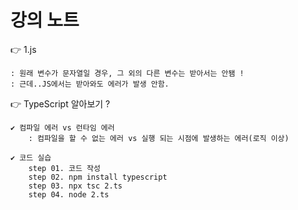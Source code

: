 # 강의 노트

👉 1.js

    : 원래 변수가 문자열일 경우, 그 외의 다른 변수는 받아서는 안됌 !
    : 근데..JS에서는 받아와도 에러가 발생 안함.

👉 TypeScript 알아보기 ?

    ✔️ 컴파일 에러 vs 런타임 에러
        : 컴파일을 할 수 없는 에러 vs 실행 되는 시점에 발생하는 에러(로직 이상)

    ✔️ 코드 실습
        step 01. 코드 작성
        step 02. npm install typescript
        step 03. npx tsc 2.ts
        step 04. node 2.ts
